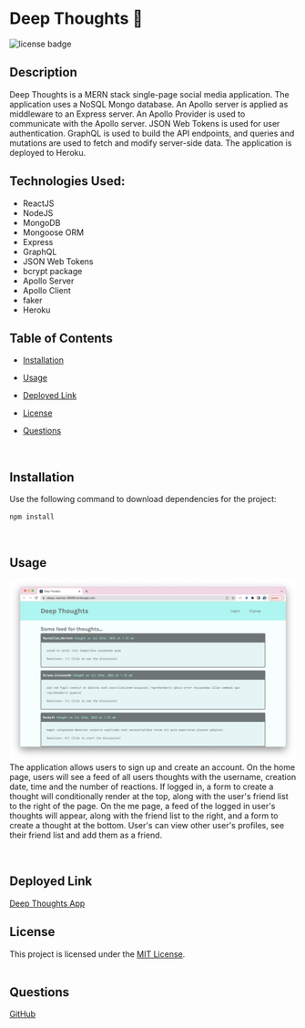 # Deep Thoughts 💭

![license badge](https://img.shields.io/badge/license-MIT-blue)

## Description

Deep Thoughts is a MERN stack single-page social media application. The application uses a NoSQL Mongo database. An Apollo server is applied as middleware to an Express server. An Apollo Provider is used to communicate with the Apollo server. JSON Web Tokens is used for user authentication. GraphQL is used to build the API endpoints, and queries and mutations are used to fetch and modify server-side data. The application is deployed to Heroku.

## Technologies Used:

- ReactJS
- NodeJS
- MongoDB
- Mongoose ORM
- Express
- GraphQL
- JSON Web Tokens
- bcrypt package
- Apollo Server
- Apollo Client
- faker
- Heroku
  <br>

## Table of Contents

- [Installation](#installation)
- [Usage](#usage)
- [Deployed Link](#deployed-link)
- [License](#license)
- [Questions](#questions)

  <br>

## Installation

Use the following command to download dependencies for the project:

```
npm install
```

  <br>

## Usage

![screenshot](./client/src/assets/images/screenshot.png)
</br>
The application allows users to sign up and create an account. On the home page, users will see a feed of all users thoughts with the username, creation date, time and the number of reactions. If logged in, a form to create a thought will conditionally render at the top, along with the user's friend list to the right of the page. On the me page, a feed of the logged in user's thoughts will appear, along with the friend list to the right, and a form to create a thought at the bottom. User's can view other user's profiles, see their friend list and add them as a friend.

<br>

## Deployed Link

[Deep Thoughts App](https://sleepy-reaches-36096.herokuapp.com/)
</br>

## License

This project is licensed under the [MIT License](https://choosealicense.com/licenses/mit/).  
 </br>

## Questions

[GitHub](https://github.com/dneflas)
